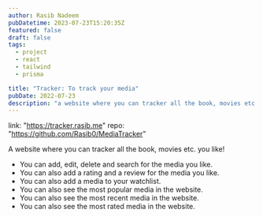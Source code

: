 ```yaml
---
author: Rasib Nadeem
pubDatetime: 2023-07-23T15:20:35Z
featured: false
draft: false
tags:
  - project
  - react
  - tailwind
  - prisma

title: "Tracker: To track your media"
pubDate: 2022-07-23
description: "a website where you can tracker all the book, movies etc. you like!"
---
```


link: "https://tracker.rasib.me"
repo: "https://github.com/Rasib0/MediaTracker"

A website where you can tracker all the book, movies etc. you like!

- You can add, edit, delete and search for the media you like.
- You can also add a rating and a review for the media you like.
- You can also add a media to your watchlist.
- You can also see the most popular media in the website.
- You can also see the most recent media in the website.
- You can also see the most rated media in the website.
